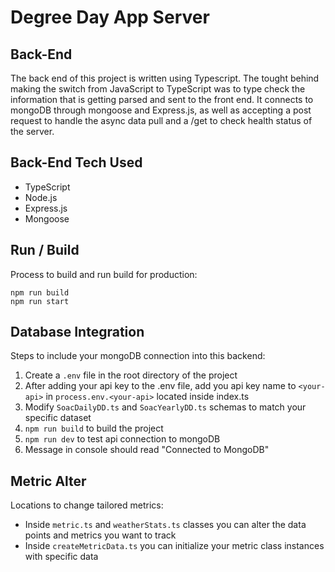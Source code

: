 # Degree Day App Server

## Back-End

The back end of this project is written using Typescript. The tought behind making the switch from JavaScript to TypeScript was to type check the information that is getting parsed and sent to the front end. It connects to mongoDB through mongoose and Express.js, as well as accepting a post request to handle the async data pull and a /get to check health status of the server.

## Back-End Tech Used

- TypeScript
- Node.js
- Express.js
- Mongoose

## Run / Build

Process to build and run build for production:

```
npm run build
npm run start
```

## Database Integration

Steps to include your mongoDB connection into this backend:

1. Create a `.env` file in the root directory of the project
2. After adding your api key to the .env file, add you api key name to `<your-api>` in `process.env.<your-api>` located inside index.ts
3. Modify `SoacDailyDD.ts` and `SoacYearlyDD.ts` schemas to match your specific dataset
4. `npm run build` to build the project
5. `npm run dev` to test api connection to mongoDB
6. Message in console should read "Connected to MongoDB"

## Metric Alter

Locations to change tailored metrics:

- Inside `metric.ts` and `weatherStats.ts` classes you can alter the data points and metrics you want to track
- Inside `createMetricData.ts` you can initialize your metric class instances with specific data
